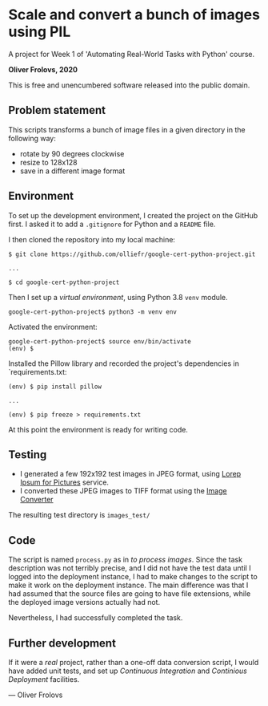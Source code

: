 # Scale and convert a bunch of images using PIL

A project for Week 1 of 'Automating Real-World Tasks with Python' course.

**Oliver Frolovs, 2020**

This is free and unencumbered software released into the public domain.

## Problem statement

This scripts transforms a bunch of image files in a given directory in the following way:

* rotate by 90 degrees clockwise
* resize to 128x128
* save in a different image format

## Environment

To set up the development environment, I created the project on the GitHub first. I asked it to add a `.gitignore` for Python and a `README` file. 

I then cloned the repository into my local machine:

```Shell
$ git clone https://github.com/olliefr/google-cert-python-project.git

...

$ cd google-cert-python-project
```

Then I set up a *virtual environment*, using Python 3.8 `venv` module.

```Shell
google-cert-python-project$ python3 -m venv env
```

Activated the environment:

```Shell
google-cert-python-project$ source env/bin/activate
(env) $
```

Installed the Pillow library and recorded the project's dependencies in `requirements.txt:

```Shell
(env) $ pip install pillow

...

(env) $ pip freeze > requirements.txt
```

At this point the environment is ready for writing code.

## Testing

* I generated a few 192x192 test images in JPEG format, using [Lorep Ipsum for Pictures](https://picsum.photos/) service.
* I converted these JPEG images to TIFF format using the [Image Converter](https://www.microsoft.com/en-us/p/image-converter/9pgn31qtzq26)

The resulting test directory is `images_test/`

## Code

The script is named `process.py` as in *to process images*. Since the task description was not terribly precise, and I did not have the test data until I logged into the deployment instance, I had to make changes to the script to make it work on the deployment instance. The main difference was that I had assumed that the source files are going to have file extensions, while the deployed image versions actually had not. 

Nevertheless, I had successfully completed the task.

## Further development

If it were a *real* project, rather than a one-off data conversion script, I would have added unit tests, and set up *Continuous Integration* and *Continious Deployment* facilities.

&mdash; Oliver Frolovs


